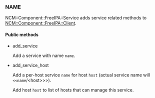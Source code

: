 
### NAME

NCM::Component::FreeIPA::Service adds service related methods to
[NCM::Component::FreeIPA::Client](https://metacpan.org/pod/NCM::Component::FreeIPA::Client).

#### Public methods

- add\_service

    Add a service with name `name`.

- add\_service\_host

    Add a per-host service `name` for host `host`
    (actual service name will `<<name`/&lt;host>>>).

    Add host `host` to list of hosts that can manage this service.
